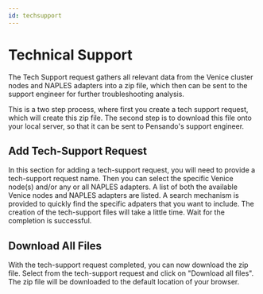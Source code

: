 ```yaml
---
id: techsupport
---
```


# Technical Support

The Tech Support request gathers all relevant data from the Venice cluster nodes and NAPLES adapters into a zip file, which then can be sent to the support engineer for further troubleshooting analysis.  

This is a two step process, where first you create a tech support request, which will create this zip file.  The second step is to download this file onto your local server, so that it can be sent to Pensando's support engineer.

## Add Tech-Support Request

In this section for adding a tech-support request, you will need to provide a tech-support request name.  Then you can select the specific Venice node(s) and/or any or all NAPLES adapters.  A list of both the available Venice nodes and NAPLES adapters are listed. A search mechanism is provided to quickly find the specific adpaters that you want to include.  The creation of the tech-support files will take a little time.  Wait for the completion is successful.

## Download All Files

With the tech-support request completed, you can now download the zip file.  Select from the tech-support request and click on "Download all files".  The zip file will be downloaded to the default location of your browser.

